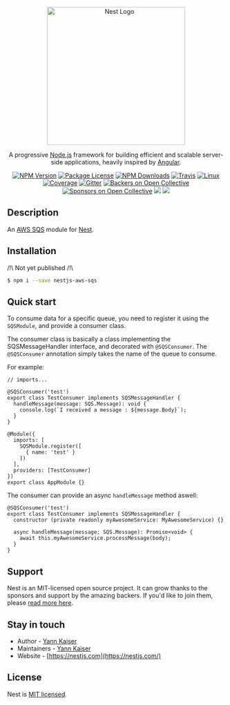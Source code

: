 <p align="center">
  <a href="http://nestjs.com/" target="blank"><img src="https://nestjs.com/img/logo_text.svg" width="320" alt="Nest Logo" /></a>
</p>

[travis-image]: https://api.travis-ci.org/nestjs/nest.svg?branch=master
[travis-url]: https://travis-ci.org/nestjs/nest
[linux-image]: https://img.shields.io/travis/nestjs/nest/master.svg?label=linux
[linux-url]: https://travis-ci.org/nestjs/nest
  
  <p align="center">A progressive <a href="http://nodejs.org" target="blank">Node.js</a> framework for building efficient and scalable server-side applications, heavily inspired by <a href="https://angular.io" target="blank">Angular</a>.</p>
    <p align="center">
<a href="https://www.npmjs.com/~nestjscore"><img src="https://img.shields.io/npm/v/@nestjs/core.svg" alt="NPM Version" /></a>
<a href="https://www.npmjs.com/~nestjscore"><img src="https://img.shields.io/npm/l/@nestjs/core.svg" alt="Package License" /></a>
<a href="https://www.npmjs.com/~nestjscore"><img src="https://img.shields.io/npm/dm/@nestjs/core.svg" alt="NPM Downloads" /></a>
<a href="https://travis-ci.org/nestjs/nest"><img src="https://api.travis-ci.org/nestjs/nest.svg?branch=master" alt="Travis" /></a>
<a href="https://travis-ci.org/nestjs/nest"><img src="https://img.shields.io/travis/nestjs/nest/master.svg?label=linux" alt="Linux" /></a>
<a href="https://coveralls.io/github/nestjs/nest?branch=master"><img src="https://coveralls.io/repos/github/nestjs/nest/badge.svg?branch=master#5" alt="Coverage" /></a>
<a href="https://gitter.im/nestjs/nestjs?utm_source=badge&utm_medium=badge&utm_campaign=pr-badge&utm_content=body_badge"><img src="https://badges.gitter.im/nestjs/nestjs.svg" alt="Gitter" /></a>
<a href="https://opencollective.com/nest#backer"><img src="https://opencollective.com/nest/backers/badge.svg" alt="Backers on Open Collective" /></a>
<a href="https://opencollective.com/nest#sponsor"><img src="https://opencollective.com/nest/sponsors/badge.svg" alt="Sponsors on Open Collective" /></a>
  <a href="https://paypal.me/kamilmysliwiec"><img src="https://img.shields.io/badge/Donate-PayPal-dc3d53.svg"/></a>
  <a href="https://twitter.com/nestframework"><img src="https://img.shields.io/twitter/follow/nestframework.svg?style=social&label=Follow"></a>
</p>
  <!--[![Backers on Open Collective](https://opencollective.com/nest/backers/badge.svg)](https://opencollective.com/nest#backer)
  [![Sponsors on Open Collective](https://opencollective.com/nest/sponsors/badge.svg)](https://opencollective.com/nest#sponsor)-->

## Description

An <a href="https://aws.amazon.com/sqs/" target="blank">AWS SQS</a> module for <a href="http://nestjs.com" target="blank">Nest</a>.

## Installation

/!\ Not yet published /!\

```bash
$ npm i --save nestjs-aws-sqs
```

## Quick start

To consume data for a specific queue, you need to register it using the `SQSModule`, and provide a consumer class.

The consumer class is basically a class implementing the SQSMessageHandler interface, and decorated with `@SQSConsumer`. The `@SQSConsumer` annotation simply takes the name of the queue to consume.

For example:

```TS
// imports...

@SQSConsumer('test')
export class TestConsumer implements SQSMessageHandler {
  handleMessage(message: SQS.Message): void {
    console.log(`I received a message : ${message.Body}`);
  }
}

@Module({
  imports: [
    SQSModule.register([
      { name: 'test' }
    ])
  ],
  providers: [TestConsumer]
})
export class AppModule {}
```
The consumer can provide an async `handleMessage` method aswell:
```TS
@SQSConsumer('test')
export class TestConsumer implements SQSMessageHandler {
  constructor (private readonly myAwesomeService: MyAwesomeService) {}

  async handleMessage(message: SQS.Message): Promise<void> {
    await this.myAwesomeService.processMessage(body);
  }
}
```

## Support

Nest is an MIT-licensed open source project. It can grow thanks to the sponsors and support by the amazing backers. If you'd like to join them, please [read more here](https://docs.nestjs.com/support).

## Stay in touch

- Author - [Yann Kaiser]()
- Maintainers - [Yann Kaiser]()
- Website - [https://nestjs.com](https://nestjs.com/)

## License

  Nest is [MIT licensed](LICENSE).
